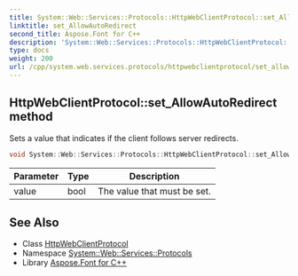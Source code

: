 ```yaml
---
title: System::Web::Services::Protocols::HttpWebClientProtocol::set_AllowAutoRedirect method
linktitle: set_AllowAutoRedirect
second_title: Aspose.Font for C++
description: 'System::Web::Services::Protocols::HttpWebClientProtocol::set_AllowAutoRedirect method. Sets a value that indicates if the client follows server redirects in C++.'
type: docs
weight: 200
url: /cpp/system.web.services.protocols/httpwebclientprotocol/set_allowautoredirect/
---
```

## HttpWebClientProtocol::set_AllowAutoRedirect method


Sets a value that indicates if the client follows server redirects.

```cpp
void System::Web::Services::Protocols::HttpWebClientProtocol::set_AllowAutoRedirect(bool value)
```


| Parameter | Type | Description |
| --- | --- | --- |
| value | bool | The value that must be set. |

## See Also

* Class [HttpWebClientProtocol](../)
* Namespace [System::Web::Services::Protocols](../../)
* Library [Aspose.Font for C++](../../../)
